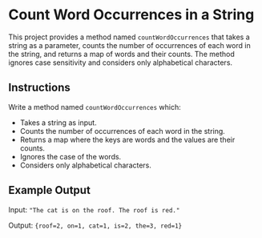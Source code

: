 # Count Word Occurrences in a String

This project provides a method named `countWordOccurrences` that takes a string as a parameter, counts the number of occurrences of each word in the string, and returns a map of words and their counts. The method ignores case sensitivity and considers only alphabetical characters.

## Instructions

Write a method named `countWordOccurrences` which:
- Takes a string as input.
- Counts the number of occurrences of each word in the string.
- Returns a map where the keys are words and the values are their counts.
- Ignores the case of the words.
- Considers only alphabetical characters.

## Example Output

Input: `"The cat is on the roof. The roof is red."`

Output: `{roof=2, on=1, cat=1, is=2, the=3, red=1}`

